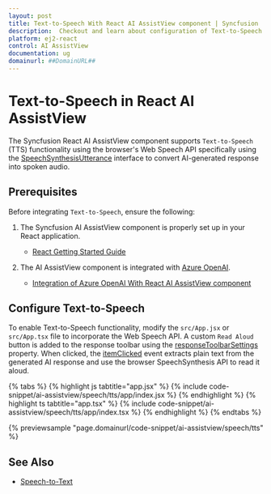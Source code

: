 ```yaml
---
layout: post
title: Text-to-Speech With React AI AssistView component | Syncfusion
description:  Checkout and learn about configuration of Text-to-Speech With Azure OpenAI in React AI AssistView component of Syncfusion Essential JS 2 and more details.
platform: ej2-react
control: AI AssistView
documentation: ug
domainurl: ##DomainURL##
---
```


# Text-to-Speech in React AI AssistView 

The Syncfusion React AI AssistView component supports `Text-to-Speech` (TTS) functionality using the browser's Web Speech API specifically using the [SpeechSynthesisUtterance](https://developer.mozilla.org/en-US/docs/Web/API/SpeechSynthesisUtterance) interface to convert AI-generated response into spoken audio.

## Prerequisites

Before integrating `Text-to-Speech`, ensure the following:

1. The Syncfusion AI AssistView component is properly set up in your React application.
    - [React Getting Started Guide](../getting-started)

2. The AI AssistView component is integrated with [Azure OpenAI](https://microsoft.github.io/PartnerResources/skilling/ai-ml-academy/resources/openai).
    - [Integration of Azure OpenAI With React AI AssistView component](../ai-integrations/openai-integration.md)

## Configure Text-to-Speech

To enable Text-to-Speech functionality, modify the `src/App.jsx` or `src/App.tsx` file to incorporate the Web Speech API. A custom `Read Aloud` button is added to the response toolbar using the [responseToolbarSettings](https://ej2.syncfusion.com/react/documentation/api/ai-assistview/#responsetoolbarsettings) property. When clicked, the [itemClicked](https://ej2.syncfusion.com/react/documentation/api/ai-assistview/responseToolbarSettings/#itemclicked) event extracts plain text from the generated AI response and use the browser SpeechSynthesis API to read it aloud.

{% tabs %}
{% highlight js tabtitle="app.jsx" %}
{% include code-snippet/ai-assistview/speech/tts/app/index.jsx %}
{% endhighlight %}
{% highlight ts tabtitle="app.tsx" %}
{% include code-snippet/ai-assistview/speech/tts/app/index.tsx %}
{% endhighlight %}
{% endtabs %}

{% previewsample "page.domainurl/code-snippet/ai-assistview/speech/tts" %}

## See Also

* [Speech-to-Text](./speech-to-text.md)
